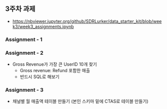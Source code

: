 ## 3주차 과제

* https://nbviewer.jupyter.org/github/SDRLurker/data_starter_kit/blob/week3/week3_assignments.ipynb

### Assignment - 1

### Assignment - 2

* Gross Revenue가 가장 큰 UserID 10개 찾기
  - Gross revenue: Refund 포함한 매출
  - 반드시 SQL로 해보기

### Assignment - 3
* 채널별 월 매출액 테이블 만들기 (본인 스키마 밑에 CTAS로 테이블 만들기)
